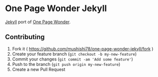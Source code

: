 # One Page Wonder Jekyll

[Jekyll](https://github.com/jekyll/jekyll) port of [One Page Wonder](https://github.com/IronSummitMedia/startbootstrap-one-page-wonder).

## Contributing

1. Fork it ( https://github.com/mushishi78/one-page-wonder-jekyll/fork )
2. Create your feature branch (`git checkout -b my-new-feature`)
3. Commit your changes (`git commit -am 'Add some feature'`)
4. Push to the branch (`git push origin my-new-feature`)
5. Create a new Pull Request

